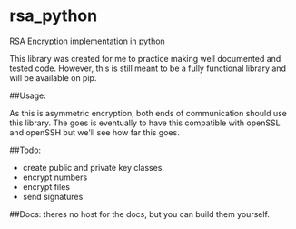 # rsa_python
RSA Encryption implementation in python

This library was created for me to practice making well documented and tested code. However, this is still meant to be a fully functional library and will be available on pip.


##Usage:

As this is asymmetric encryption, both ends of communication should use this library. The goes is eventually to have this compatible with openSSL and openSSH but we'll see how far this goes.

##Todo:
* create public and private key classes.
* encrypt numbers
* encrypt files
* send signatures

##Docs:
theres no host for the docs, but you can build them yourself.




